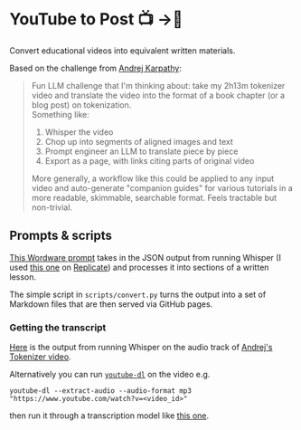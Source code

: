 # YouTube to Post 📺 ->📝

Convert educational videos into equivalent written materials.

Based on the challenge from [Andrej Karpathy](https://twitter.com/karpathy/status/1760740503614836917):

> Fun LLM challenge that I'm thinking about: take my 2h13m tokenizer video and translate the video into the format of a 
> book chapter (or a blog post) on tokenization.  
> Something like: 
> 
> 1.  Whisper the video
> 2.  Chop up into segments of aligned images and text
> 3.  Prompt engineer an LLM to translate piece by piece
> 4.  Export as a page, with links citing parts of original video
>
> More generally, a workflow like this could be applied to any input video and auto-generate "companion guides" for 
> various tutorials in a more readable, skimmable, searchable format. Feels tractable but non-trivial.

## Prompts & scripts
[This Wordware prompt](https://app.wordware.ai/r/b058e9c3-ffee-4661-a5e3-c788eef0dfbc) takes in the JSON output from 
running Whisper (I used [this one](https://replicate.com/vaibhavs10/incredibly-fast-whisper) on 
[Replicate](https://replicate.com/)) and processes it into sections of a written lesson.

The simple script in `scripts/convert.py` turns the output into a set of Markdown files that are then served via GitHub 
pages.

### Getting the transcript
[Here](https://gist.github.com/wordware-ai/95312691264f66c7a893ab1dfea15807) is the output from running Whisper on the 
audio track of [Andrej's Tokenizer video](https://www.youtube.com/watch?v=zduSFxRajkE). 

Alternatively you can run [`youtube-dl`](https://github.com/ytdl-org/youtube-dl) on the video e.g.
```commandline
youtube-dl --extract-audio --audio-format mp3 "https://www.youtube.com/watch?v=<video_id>"
```
then run it through a transcription model like [this one](https://replicate.com/vaibhavs10/incredibly-fast-whisper).
